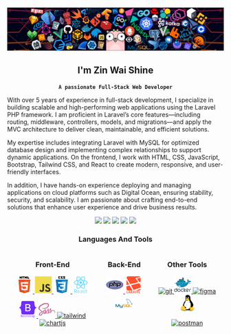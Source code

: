 ![logo](https://github.com/zin-wai-shine/Zin-Wai-Shine/blob/main/header.png)


<h2 align="center">I'm Zin Wai Shine</h1>

<div align="center">

  **`A passionate Full-Stack Web Developer`**

</div>
 
<p align="center">

With over 5 years of experience in full-stack development, I specialize in building scalable and high-performing web applications using the Laravel PHP framework. I am proficient in Laravel’s core features—including routing, middleware, controllers, models, and migrations—and apply the MVC architecture to deliver clean, maintainable, and efficient solutions.

My expertise includes integrating Laravel with MySQL for optimized database design and implementing complex relationships to support dynamic applications. On the frontend, I work with HTML, CSS, JavaScript, Bootstrap, Tailwind CSS, and React to create modern, responsive, and user-friendly interfaces.

In addition, I have hands-on experience deploying and managing applications on cloud platforms such as Digital Ocean, ensuring stability, security, and scalability. I am passionate about crafting end-to-end solutions that enhance user experience and drive business results.
 
</p>

<div align="center">

 <a href="https://github.com/zin-wai-shine/Zin-Wai-Shine/blob/main/email.html"><img src="https://img.shields.io/badge/Gmail-D14836?style=for-the-badge&logo=gmail&logoColor=white"/></a> <img src="https://img.shields.io/badge/+66 627188699-1877F2?style=for-the-badge&logo=&logoColor=white"/> <img src="https://img.shields.io/badge/+95 9970957602-2CA5E0?style=for-the-badge&logo=telegram&logoColor=white"/>   <a href="https://www.linkedin.com/in/zin-wai-shine"><img src="https://img.shields.io/badge/LinkedIn-0077B5?style=for-the-badge&logo=linkedin&logoColor=white"/></a>   <img src="https://img.shields.io/badge/+95 9970957602-685EA9?style=for-the-badge&logo=viber&logoColor=white"/>

</div>


<h3 align="center"> Languages And Tools </h3>

<div align="center"> 

<div style="display: flex;">

 <div>
 
  <h3> Front-End </h3>
   <a href="https://www.w3.org/html/" target="_blank" rel="noreferrer"> <img src="https://raw.githubusercontent.com/devicons/devicon/master/icons/html5/html5-original-wordmark.svg" alt="html5" width="40" height="40"/> </a><a href="https://developer.mozilla.org/en-US/docs/Web/JavaScript" target="_blank" rel="noreferrer"> <img src="https://raw.githubusercontent.com/devicons/devicon/master/icons/javascript/javascript-original.svg" alt="javascript" width="40" height="40"/> </a>   <a href="https://www.w3schools.com/css/" target="_blank" rel="noreferrer"> <img src="https://raw.githubusercontent.com/devicons/devicon/master/icons/css3/css3-original-wordmark.svg" alt="css3" width="40" height="40"/> </a>    <a href="https://reactjs.org/" target="_blank" rel="noreferrer"> <img src="https://raw.githubusercontent.com/devicons/devicon/master/icons/react/react-original-wordmark.svg" alt="react" width="40" height="40"/> </a>
  
  <a href="https://getbootstrap.com" target="_blank" rel="noreferrer"> <img src="https://raw.githubusercontent.com/devicons/devicon/master/icons/bootstrap/bootstrap-plain-wordmark.svg" alt="bootstrap" width="40" height="40"/> </a>   <a href="https://sass-lang.com" target="_blank" rel="noreferrer"> <img src="https://raw.githubusercontent.com/devicons/devicon/master/icons/sass/sass-original.svg" alt="sass" width="40" height="40"/> </a> <a href="https://tailwindcss.com/" target="_blank" rel="noreferrer"> <img src="https://www.vectorlogo.zone/logos/tailwindcss/tailwindcss-icon.svg" alt="tailwind" width="40" height="40"/> </a>   <a href="https://www.chartjs.org" target="_blank" rel="noreferrer"> <img src="https://www.chartjs.org/media/logo-title.svg" alt="chartjs" width="40" height="40"/> </a>


 
 </div>
 
  <div>
 
  <h3> Back-End </h3>
   
   <a href="https://www.php.net" target="_blank" rel="noreferrer"> <img src="https://raw.githubusercontent.com/devicons/devicon/master/icons/php/php-original.svg" alt="php" width="40" height="40"/> </a>  <a href="https://laravel.com/" target="_blank" rel="noreferrer"> <img src="https://raw.githubusercontent.com/devicons/devicon/master/icons/laravel/laravel-plain-wordmark.svg" alt="laravel" width="40" height="40"/> </a>   <a href="https://www.mysql.com/" target="_blank" rel="noreferrer"> <img src="https://raw.githubusercontent.com/devicons/devicon/master/icons/mysql/mysql-original-wordmark.svg" alt="mysql" width="40" height="40"/> </a>

 </div>
 
 <div>
 
  <h3> Other Tools </h3>
   
   <a href="https://git-scm.com/" target="_blank" rel="noreferrer"> <img src="https://www.vectorlogo.zone/logos/git-scm/git-scm-icon.svg" alt="git" width="40" height="40"/> </a>  <a href="https://www.docker.com/" target="_blank" rel="noreferrer"> <img src="https://raw.githubusercontent.com/devicons/devicon/master/icons/docker/docker-original-wordmark.svg" alt="docker" width="40" height="40"/> </a> <a href="https://www.figma.com/" target="_blank" rel="noreferrer"> <img src="https://www.vectorlogo.zone/logos/figma/figma-icon.svg" alt="figma" width="40" height="40"/> </a>  <a href="https://www.linux.org/" target="_blank" rel="noreferrer"> <img src="https://raw.githubusercontent.com/devicons/devicon/master/icons/linux/linux-original.svg" alt="linux" width="40" height="40"/> </a>   
  
  <a href="https://postman.com" target="_blank" rel="noreferrer"> <img src="https://www.vectorlogo.zone/logos/getpostman/getpostman-icon.svg" alt="postman" width="40" height="40"/> </a> 
  
  
  
   

 </div>

</div>

</div>




